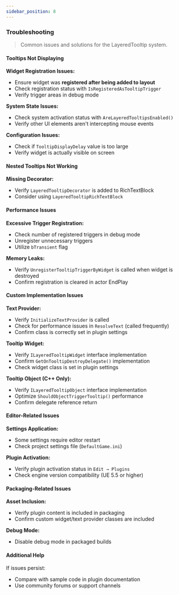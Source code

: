 ```yaml
---
sidebar_position: 8
---
```

### Troubleshooting

> Common issues and solutions for the LayeredTooltip system.

#### Tooltips Not Displaying

**Widget Registration Issues:**

- Ensure widget was **registered after being added to layout**
- Check registration status with `IsRegisteredAsTooltipTrigger`
- Verify trigger areas in debug mode

**System State Issues:**

- Check system activation status with `AreLayeredTooltipsEnabled()`
- Verify other UI elements aren't intercepting mouse events

**Configuration Issues:**

- Check if `TooltipDisplayDelay` value is too large
- Verify widget is actually visible on screen

#### Nested Tooltips Not Working

**Missing Decorator:**

- Verify `LayeredTooltipDecorator` is added to RichTextBlock
- Consider using `LayeredTooltipRichTextBlock`

#### Performance Issues

**Excessive Trigger Registration:**

- Check number of registered triggers in debug mode
- Unregister unnecessary triggers
- Utilize `bTransient` flag

**Memory Leaks:**

- Verify `UnregisterTooltipTriggerByWidget` is called when widget is destroyed
- Confirm registration is cleared in actor EndPlay

#### Custom Implementation Issues

**Text Provider:**

- Verify `InitializeTextProvider` is called
- Check for performance issues in `ResolveText` (called frequently)
- Confirm class is correctly set in plugin settings

**Tooltip Widget:**

- Verify `ILayeredTooltipWidget` interface implementation
- Confirm `GetOnTooltipDestroyDelegate()` implementation
- Check widget class is set in plugin settings

**Tooltip Object (C++ Only):**

- Verify `ILayeredTooltipObject` interface implementation
- Optimize `ShouldObjectTriggerTooltip()` performance
- Confirm delegate reference return

#### Editor-Related Issues

**Settings Application:**

- Some settings require editor restart
- Check project settings file (`DefaultGame.ini`)

**Plugin Activation:**

- Verify plugin activation status in `Edit → Plugins`
- Check engine version compatibility (UE 5.5 or higher)

#### Packaging-Related Issues

**Asset Inclusion:**

- Verify plugin content is included in packaging
- Confirm custom widget/text provider classes are included

**Debug Mode:**

- Disable debug mode in packaged builds

#### Additional Help

If issues persist:

- Compare with sample code in plugin documentation
- Use community forums or support channels